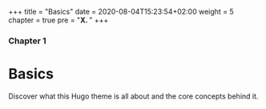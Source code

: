 +++
title = "Basics"
date = 2020-08-04T15:23:54+02:00
weight = 5
chapter = true
pre = "<b>X. </b>"
+++

### Chapter 1

# Basics

Discover what this Hugo theme is all about and the core concepts behind it.
